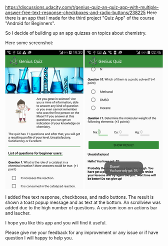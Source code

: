 https://discussions.udacity.com/t/genius-quiz-an-quiz-app-with-multiple-answer-free-text-response-checkboxes-and-radio-buttons/238225
Here there is an app that I made for the third project "Quiz App" of the course "Android for Beginners".

So I decide of building up an app quizzes on topics about chemistry.

Here some screenshot:
<p align="center">
  <img src="Screenshot_2017-04-11-19-30-33.png" width="250"/>
  <img src="Screenshot_2017-04-11-02-46-46.png" width="250"/>
</p>

I added free text response, checkboxes, and radio buttons. The result is shown a toast popup message and as text at the bottom. An scrollview was added due to the high number of questions. A custom icon on actions bar and laucher.

I hope you like this app and you will find it useful.

Please give me your feedback for any improvement or any issue or if have question I will happy to help you.
